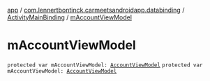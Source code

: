 [app](../../index.md) / [com.lennertbontinck.carmeetsandroidapp.databinding](../index.md) / [ActivityMainBinding](index.md) / [mAccountViewModel](./m-account-view-model.md)

# mAccountViewModel

`protected var mAccountViewModel: `[`AccountViewModel`](../../com.lennertbontinck.carmeetsandroidapp.viewmodels/-account-view-model/index.md)
`protected var mAccountViewModel: `[`AccountViewModel`](../../com.lennertbontinck.carmeetsandroidapp.viewmodels/-account-view-model/index.md)